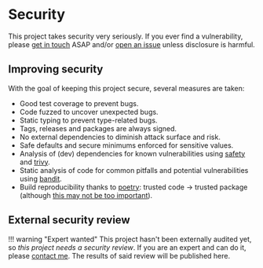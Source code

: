 # Security

This project takes security very seriously. If you ever find a vulnerability, please [get in touch](https://hackan.net) ASAP and/or [open an issue](https://gitlab.com/hackancuba/blake2signer/-/issues) unless disclosure is harmful.

## Improving security

With the goal of keeping this project secure, several measures are taken:

* Good test coverage to prevent bugs.
* Code fuzzed to uncover unexpected bugs.
* Static typing to prevent type-related bugs.
* Tags, releases and packages are always signed.
* No external dependencies to diminish attack surface and risk.
* Safe defaults and secure minimums enforced for sensitive values.
* Analysis of (dev) dependencies for known vulnerabilities using [safety](https://pyup.io/safety) and [trivy](https://aquasecurity.github.io/trivy/).
* Static analysis of code for common pitfalls and potential vulnerabilities using [bandit](https://bandit.readthedocs.io/en/latest).
* Build reproducibility thanks to [poetry](https://python-poetry.org/): trusted code -> trusted package (although [this may not be too important](https://blog.cmpxchg8b.com/2020/07/you-dont-need-reproducible-builds.html)).

## External security review

!!! warning "Expert wanted"
    This project hasn't been externally audited yet, so *this project needs a security review*. If you are an expert and can do it, please [contact me](https://hackan.net). The results of said review will be published here.
